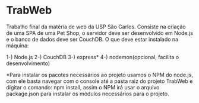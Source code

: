 # TrabWeb
Trabalho final da matéria de web da USP São Carlos. Consiste na criação de uma SPA de uma Pet Shop, o servidor deve ser desenvolvido em Node.js e o banco de dados deve ser CouchDB.
O que deve estar instalado na máquina:

1-) Node.js
2-) CouchDB
3-) express*
4-) nodemon(opcional, facilita o desenvolvimento)

*Para instalar os pacotes necessários ao projeto usamos o NPM do node.js, com ele basta navegar com o console até a pasta raiz do projeto TrabWeb e digitar o comando: npm install, assim o NPM irá usar o arquivo package.json para instalar os módulos necessários para o projeto.
